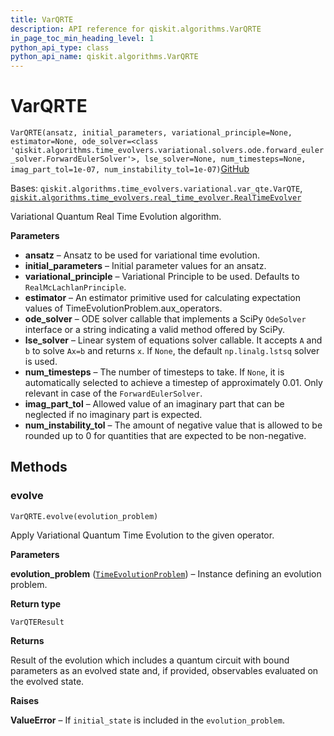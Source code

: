 ```yaml
---
title: VarQRTE
description: API reference for qiskit.algorithms.VarQRTE
in_page_toc_min_heading_level: 1
python_api_type: class
python_api_name: qiskit.algorithms.VarQRTE
---
```


# VarQRTE

<span id="qiskit.algorithms.VarQRTE" />

`VarQRTE(ansatz, initial_parameters, variational_principle=None, estimator=None, ode_solver=<class 'qiskit.algorithms.time_evolvers.variational.solvers.ode.forward_euler_solver.ForwardEulerSolver'>, lse_solver=None, num_timesteps=None, imag_part_tol=1e-07, num_instability_tol=1e-07)`[GitHub](https://github.com/qiskit/qiskit/tree/stable/0.41/qiskit/algorithms/time_evolvers/variational/var_qrte.py "view source code")

Bases: `qiskit.algorithms.time_evolvers.variational.var_qte.VarQTE`, [`qiskit.algorithms.time_evolvers.real_time_evolver.RealTimeEvolver`](qiskit.algorithms.RealTimeEvolver "qiskit.algorithms.time_evolvers.real_time_evolver.RealTimeEvolver")

Variational Quantum Real Time Evolution algorithm.

**Parameters**

*   **ansatz** – Ansatz to be used for variational time evolution.
*   **initial\_parameters** – Initial parameter values for an ansatz.
*   **variational\_principle** – Variational Principle to be used. Defaults to `RealMcLachlanPrinciple`.
*   **estimator** – An estimator primitive used for calculating expectation values of TimeEvolutionProblem.aux\_operators.
*   **ode\_solver** – ODE solver callable that implements a SciPy `OdeSolver` interface or a string indicating a valid method offered by SciPy.
*   **lse\_solver** – Linear system of equations solver callable. It accepts `A` and `b` to solve `Ax=b` and returns `x`. If `None`, the default `np.linalg.lstsq` solver is used.
*   **num\_timesteps** – The number of timesteps to take. If `None`, it is automatically selected to achieve a timestep of approximately 0.01. Only relevant in case of the `ForwardEulerSolver`.
*   **imag\_part\_tol** – Allowed value of an imaginary part that can be neglected if no imaginary part is expected.
*   **num\_instability\_tol** – The amount of negative value that is allowed to be rounded up to 0 for quantities that are expected to be non-negative.

## Methods

### evolve

<span id="qiskit.algorithms.VarQRTE.evolve" />

`VarQRTE.evolve(evolution_problem)`

Apply Variational Quantum Time Evolution to the given operator.

**Parameters**

**evolution\_problem** ([`TimeEvolutionProblem`](qiskit.algorithms.TimeEvolutionProblem "qiskit.algorithms.time_evolvers.time_evolution_problem.TimeEvolutionProblem")) – Instance defining an evolution problem.

**Return type**

`VarQTEResult`

**Returns**

Result of the evolution which includes a quantum circuit with bound parameters as an evolved state and, if provided, observables evaluated on the evolved state.

**Raises**

**ValueError** – If `initial_state` is included in the `evolution_problem`.

